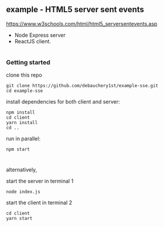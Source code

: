 ## example - HTML5 server sent events

https://www.w3schools.com/html/html5_serversentevents.asp

- Node Express server
- ReactJS client.

#

### Getting started

clone this repo

    git clone https://github.com/debauchery1st/example-sse.git
    cd example-sse

install dependencies for both client and server:

    npm install
    cd client
    yarn install
    cd ..

run in parallel:

    npm start

#

alternatively,

start the server in terminal 1

    node index.js

start the client in terminal 2

    cd client
    yarn start
